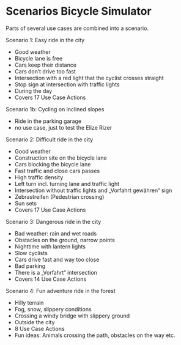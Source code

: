 # Scenarios Bicycle Simulator

Parts of several use cases are combined into a scenario.

Scenario 1: Easy ride in the city
* Good weather
* Bicycle lane is free
* Cars keep their distance
* Cars don’t drive too fast
* Intersection with a red light that the cyclist crosses straight 
* Stop sign at intersection with traffic lights
* During the day
* Covers 17 Use Case Actions

Scenario 1b: Cycling on inclined slopes
* Ride in the parking garage
* no use case, just to test the Elize Rizer

Scenario 2: Difficult ride in the city
* Good weather
* Construction site on the bicycle lane
* Cars blocking the bicycle lane
* Fast traffic and close cars passes
* High traffic density
* Left turn incl. turning lane and traffic light
* Intersection without traffic lights and „Vorfahrt gewähren“ sign
* Zebrastreifen (Pedestrian crossing)
* Sun sets
* Covers 17 Use Case Actions

Scenario 3: Dangerous ride in the city
* Bad weather: rain and wet roads
* Obstacles on the ground, narrow points
* Nighttime with lantern lights
* Slow cyclists
* Cars drive fast and way too close
* Bad parking
* There is a „Vorfahrt“ intersection
* Covers 14 Use Case Actions

Scenario 4: Fun adventure ride in the forest
* Hilly terrain
* Fog, snow, slippery conditions
* Crossing a windy bridge with slippery ground
* Outside the city
* 8 Use Case Actions
* Fun ideas: Animals crossing the path, obstacles on the way etc.

